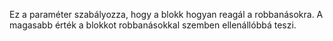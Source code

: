 Ez a paraméter szabályozza, hogy a blokk hogyan reagál a robbanásokra. A magasabb érték a blokkot robbanásokkal szemben ellenállóbbá teszi.